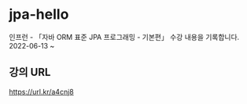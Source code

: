 # jpa-hello
인프런 - 「자바 ORM 표준 JPA 프로그래밍 - 기본편」 수강 내용을 기록합니다.  
2022-06-13 ~ 

## 강의 URL
https://url.kr/a4cnj8
